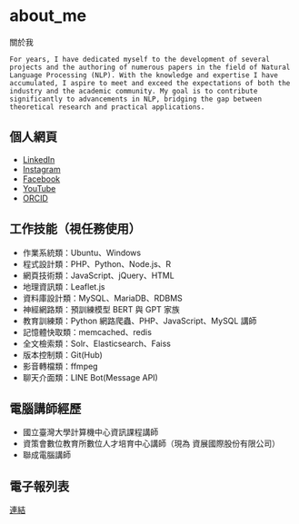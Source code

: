 # about_me
關於我
```
For years, I have dedicated myself to the development of several projects and the authoring of numerous papers in the field of Natural Language Processing (NLP). With the knowledge and expertise I have accumulated, I aspire to meet and exceed the expectations of both the industry and the academic community. My goal is to contribute significantly to advancements in NLP, bridging the gap between theoretical research and practical applications.
```

## 個人網頁
- [LinkedIn](https://www.linkedin.com/in/telunyang/)
- [Instagram](https://www.instagram.com/darreninfo.cc/)
- [Facebook](https://www.facebook.com/profile.php?id=61551064765585)
- [YouTube](https://www.youtube.com/channel/UCUqT6-mTPkQkCyGjlbm3IMA)
- [ORCID](https://orcid.org/0000-0002-3351-1785)

## 工作技能（視任務使用）
- 作業系統類：Ubuntu、Windows
- 程式設計類：PHP、Python、Node.js、R
- 網頁技術類：JavaScript、jQuery、HTML
- 地理資訊類：Leaflet.js
- 資料庫設計類：MySQL、MariaDB、RDBMS
- 神經網路類：預訓練模型 BERT 與 GPT 家族
- 教育訓練類：Python 網路爬蟲、PHP、JavaScript、MySQL 講師
- 記憶體快取類：memcached、redis
- 全文檢索類：Solr、Elasticsearch、Faiss
- 版本控制類：Git(Hub)
- 影音轉檔類：ffmpeg
- 聊天介面類：LINE Bot(Message API)

## 電腦講師經歷
- 國立臺灣大學計算機中心資訊課程講師
- 資策會數位教育所數位人才培育中心講師（現為 資展國際股份有限公司）
- 聯成電腦講師

## 電子報列表
[連結](https://github.com/telunyang/telunyang/blob/main/NEWSLETTERS.md)
